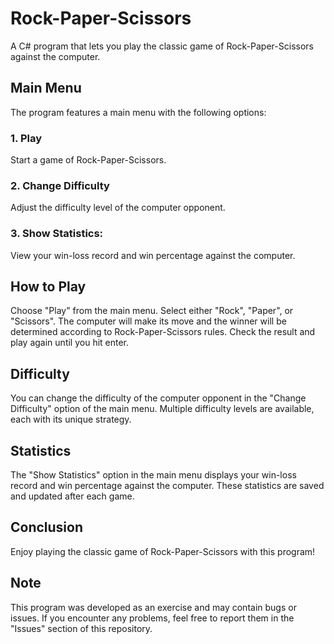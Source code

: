 # Rock-Paper-Scissors
A C# program that lets you play the classic game of Rock-Paper-Scissors against the computer.

## Main Menu
The program features a main menu with the following options:

### 1. Play 
Start a game of Rock-Paper-Scissors.

### 2. Change Difficulty
Adjust the difficulty level of the computer opponent.

### 3. Show Statistics: 
View your win-loss record and win percentage against the computer.

## How to Play
Choose "Play" from the main menu.
Select either "Rock", "Paper", or "Scissors".
The computer will make its move and the winner will be determined according to Rock-Paper-Scissors rules.
Check the result and play again until you hit enter.

## Difficulty
You can change the difficulty of the computer opponent in the "Change Difficulty" option of the main menu. Multiple difficulty levels are available, each with its unique strategy.

## Statistics
The "Show Statistics" option in the main menu displays your win-loss record and win percentage against the computer. These statistics are saved and updated after each game.

## Conclusion
Enjoy playing the classic game of Rock-Paper-Scissors with this program!

## Note
This program was developed as an exercise and may contain bugs or issues. If you encounter any problems, feel free to report them in the "Issues" section of this repository.
